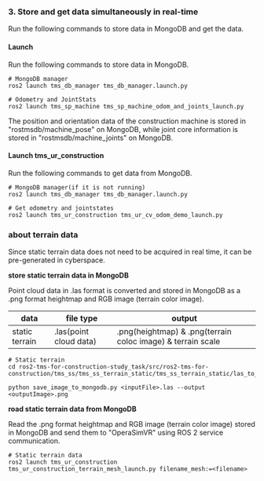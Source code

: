 ### 3. Store and get data simultaneously in real-time

Run the following commands to store data in MongoDB and get the data.



#### Launch

Run the following commands to store data in MongoDB.

```
# MongoDB manager
ros2 launch tms_db_manager tms_db_manager.launch.py

# Odometry and JointStats
ros2 launch tms_sp_machine tms_sp_machine_odom_and_joints_launch.py
```
The position and orientation data of the construction machine is stored in "rostmsdb/machine_pose" on MongoDB, while joint core information is stored in "rostmsdb/machine_joints" on MongoDB.

#### Launch tms_ur_construction

Run the following commands to get data from MongoDB.

```
# MongoDB manager(if it is not running)
ros2 launch tms_db_manager tms_db_manager.launch.py

# Get odometry and jointstates
ros2 launch tms_ur_construction tms_ur_cv_odom_demo_launch.py
```

<!--
#### Play rosbag
```
ros2 bag play -l ./src/ros2_tms_for_construction/demo/demo2/rosbag2_2
```


GUI tool of MongoDB like a MongoDB Compass is easy to check them.

Here is an example. It may be a little different than yours, but as long as it is roughly the same, you should be fine.

![](demo/demo2/demo_mongodb_compass.png)
-->

### about terrain data

Since static terrain data does not need to be acquired in real time, it can be pre-generated in cyberspace.

**store static terrain data in MongoDB**

Point cloud data in .las format is converted and stored in MongoDB as a .png format heightmap and RGB image (terrain color image).

| data  | file type | output |
| -- | -- | -- |
| static terrain | .las(point cloud data) | .png(heightmap) & .png(terrain coloc image) & terrain scale|


```
# Static terrain
cd ros2-tms-for-construction-study_task/src/ros2-tms-for-construction/tms_ss/tms_ss_terrain_static/tms_ss_terrain_static/las_to_heightmap

python save_image_to_mongodb.py <inputFile>.las --output <outputImage>.png
```

**road static terrain data from MongoDB**

Read the .png format heightmap and RGB image (terrain color image) stored in MongoDB and send them to "OperaSimVR" using ROS 2 service communication.
```
# Static terrain data
ros2 launch tms_ur_construction tms_ur_construction_terrain_mesh_launch.py filename_mesh:=<filename>
```